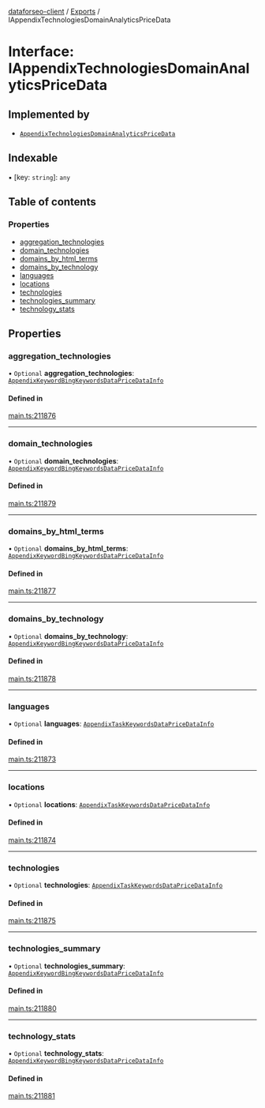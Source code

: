 [dataforseo-client](../README.md) / [Exports](../modules.md) / IAppendixTechnologiesDomainAnalyticsPriceData

# Interface: IAppendixTechnologiesDomainAnalyticsPriceData

## Implemented by

- [`AppendixTechnologiesDomainAnalyticsPriceData`](../classes/AppendixTechnologiesDomainAnalyticsPriceData.md)

## Indexable

▪ [key: `string`]: `any`

## Table of contents

### Properties

- [aggregation\_technologies](IAppendixTechnologiesDomainAnalyticsPriceData.md#aggregation_technologies)
- [domain\_technologies](IAppendixTechnologiesDomainAnalyticsPriceData.md#domain_technologies)
- [domains\_by\_html\_terms](IAppendixTechnologiesDomainAnalyticsPriceData.md#domains_by_html_terms)
- [domains\_by\_technology](IAppendixTechnologiesDomainAnalyticsPriceData.md#domains_by_technology)
- [languages](IAppendixTechnologiesDomainAnalyticsPriceData.md#languages)
- [locations](IAppendixTechnologiesDomainAnalyticsPriceData.md#locations)
- [technologies](IAppendixTechnologiesDomainAnalyticsPriceData.md#technologies)
- [technologies\_summary](IAppendixTechnologiesDomainAnalyticsPriceData.md#technologies_summary)
- [technology\_stats](IAppendixTechnologiesDomainAnalyticsPriceData.md#technology_stats)

## Properties

### aggregation\_technologies

• `Optional` **aggregation\_technologies**: [`AppendixKeywordBingKeywordsDataPriceDataInfo`](../classes/AppendixKeywordBingKeywordsDataPriceDataInfo.md)

#### Defined in

[main.ts:211876](https://github.com/dataforseo/TypeScriptClient/blob/7ca1aa4/main.ts#L211876)

___

### domain\_technologies

• `Optional` **domain\_technologies**: [`AppendixKeywordBingKeywordsDataPriceDataInfo`](../classes/AppendixKeywordBingKeywordsDataPriceDataInfo.md)

#### Defined in

[main.ts:211879](https://github.com/dataforseo/TypeScriptClient/blob/7ca1aa4/main.ts#L211879)

___

### domains\_by\_html\_terms

• `Optional` **domains\_by\_html\_terms**: [`AppendixKeywordBingKeywordsDataPriceDataInfo`](../classes/AppendixKeywordBingKeywordsDataPriceDataInfo.md)

#### Defined in

[main.ts:211877](https://github.com/dataforseo/TypeScriptClient/blob/7ca1aa4/main.ts#L211877)

___

### domains\_by\_technology

• `Optional` **domains\_by\_technology**: [`AppendixKeywordBingKeywordsDataPriceDataInfo`](../classes/AppendixKeywordBingKeywordsDataPriceDataInfo.md)

#### Defined in

[main.ts:211878](https://github.com/dataforseo/TypeScriptClient/blob/7ca1aa4/main.ts#L211878)

___

### languages

• `Optional` **languages**: [`AppendixTaskKeywordsDataPriceDataInfo`](../classes/AppendixTaskKeywordsDataPriceDataInfo.md)

#### Defined in

[main.ts:211873](https://github.com/dataforseo/TypeScriptClient/blob/7ca1aa4/main.ts#L211873)

___

### locations

• `Optional` **locations**: [`AppendixTaskKeywordsDataPriceDataInfo`](../classes/AppendixTaskKeywordsDataPriceDataInfo.md)

#### Defined in

[main.ts:211874](https://github.com/dataforseo/TypeScriptClient/blob/7ca1aa4/main.ts#L211874)

___

### technologies

• `Optional` **technologies**: [`AppendixTaskKeywordsDataPriceDataInfo`](../classes/AppendixTaskKeywordsDataPriceDataInfo.md)

#### Defined in

[main.ts:211875](https://github.com/dataforseo/TypeScriptClient/blob/7ca1aa4/main.ts#L211875)

___

### technologies\_summary

• `Optional` **technologies\_summary**: [`AppendixKeywordBingKeywordsDataPriceDataInfo`](../classes/AppendixKeywordBingKeywordsDataPriceDataInfo.md)

#### Defined in

[main.ts:211880](https://github.com/dataforseo/TypeScriptClient/blob/7ca1aa4/main.ts#L211880)

___

### technology\_stats

• `Optional` **technology\_stats**: [`AppendixKeywordBingKeywordsDataPriceDataInfo`](../classes/AppendixKeywordBingKeywordsDataPriceDataInfo.md)

#### Defined in

[main.ts:211881](https://github.com/dataforseo/TypeScriptClient/blob/7ca1aa4/main.ts#L211881)
